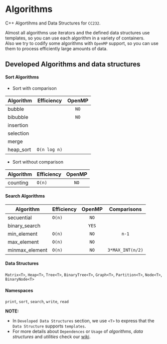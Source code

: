 # Algorithms
C++ Algortihms and Data Structures for `CC232`.

Almost all algorithms use iterators and the defined data structures use templates, so you can use each algorithm in a variety of containers.  
Also we try to codify some algorithms with `OpenMP` support, so you can use them to process efficiently large amounts of data.

## Developed Algorithms and data structures

#### Sort Algorithms
+ Sort with comparison
    
| Algorithm | Efficiency   | OpenMP |
|-----------|--------------|:------:|
| bubble    |              | `NO`   |
| bibubble  |              | `NO`   |
| insertion |              |        |
| selection |              |        |
| merge     |              |        |
| heap_sort | `O(n log n)` |        |
    
+ Sort without comparison
    
| Algorithm | Efficiency | OpenMP |
|-----------|------------|:------:|
| counting  | `O(n)`     | `NO`   |

#### Search Algorithms

| Algorithm      | Efficiency | OpenMP | Comparisons      |
|----------------|------------|:------:|:----------------:|
| secuential     | `O(n)`     | `NO`   |                  |
| binary_search  |            | `YES`  |                  |
| min_element    | `O(n)`     | `NO`   | `n-1`            |
| max_element    | `O(n)`     | `NO`   |                  |
| minmax_element | `O(n)`     | `NO`   | `3*MAX_INT(n/2)` |


#### Data Structures
`Matrix<T>`, `Heap<T>`, `Tree<T>`, `BinaryTree<T>`, `Graph<T>`, `Partition<T>`, `Node<T>`, `BinaryNode<T>`

#### Namespaces
`print`, `sort`, `search`, `write`, `read`


**NOTE:**  
* In `Developed Data Structures` section, we use `<T>` to express that the `Data Structure` supports `templates`.
* For more details about `Dependences` or `Usage` of *algorithms*, *data structures* and *utilities* check our [wiki](https://github.com/glozanoa/algorithms/wiki).
